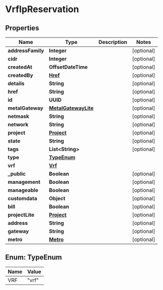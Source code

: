 

# VrfIpReservation


## Properties

| Name | Type | Description | Notes |
|------------ | ------------- | ------------- | -------------|
|**addressFamily** | **Integer** |  |  [optional] |
|**cidr** | **Integer** |  |  [optional] |
|**createdAt** | **OffsetDateTime** |  |  [optional] |
|**createdBy** | [**Href**](Href.md) |  |  [optional] |
|**details** | **String** |  |  [optional] |
|**href** | **String** |  |  [optional] |
|**id** | **UUID** |  |  [optional] |
|**metalGateway** | [**MetalGatewayLite**](MetalGatewayLite.md) |  |  [optional] |
|**netmask** | **String** |  |  [optional] |
|**network** | **String** |  |  [optional] |
|**project** | [**Project**](Project.md) |  |  [optional] |
|**state** | **String** |  |  [optional] |
|**tags** | **List&lt;String&gt;** |  |  [optional] |
|**type** | [**TypeEnum**](#TypeEnum) |  |  |
|**vrf** | [**Vrf**](Vrf.md) |  |  |
|**_public** | **Boolean** |  |  [optional] |
|**management** | **Boolean** |  |  [optional] |
|**manageable** | **Boolean** |  |  [optional] |
|**customdata** | **Object** |  |  [optional] |
|**bill** | **Boolean** |  |  [optional] |
|**projectLite** | [**Project**](Project.md) |  |  [optional] |
|**address** | **String** |  |  [optional] |
|**gateway** | **String** |  |  [optional] |
|**metro** | [**Metro**](Metro.md) |  |  [optional] |



## Enum: TypeEnum

| Name | Value |
|---- | -----|
| VRF | &quot;vrf&quot; |



